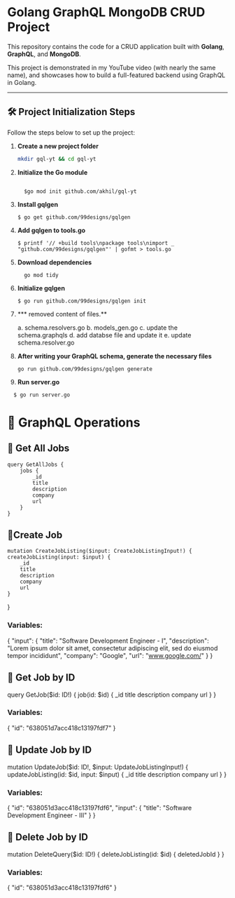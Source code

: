 # Golang GraphQL MongoDB CRUD Project

This repository contains the code for a CRUD application built with **Golang**, **GraphQL**, and **MongoDB**.

This project is demonstrated in my YouTube video (with nearly the same name), and showcases how to build a full-featured backend using GraphQL in Golang.

---

## 🛠 Project Initialization Steps

Follow the steps below to set up the project:

1. **Create a new project folder**  
   ```bash
   mkdir gql-yt && cd gql-yt
   ```

2. **Initialize the Go module**
    ``` 
      
      $go mod init github.com/akhil/gql-yt
    ```



3. **Install gqlgen**
    ```
    $ go get github.com/99designs/gqlgen

    ```

4. **Add gqlgen to tools.go**
    ```
    $ printf '// +build tools\npackage tools\nimport _ "github.com/99designs/gqlgen"' | gofmt > tools.go

    ```

5. **Download dependencies**
    ```
      go mod tidy
    ```

6. **Initialize gqlgen**

    ```
    $ go run github.com/99designs/gqlgen init
    ```

7. *** removed content of files.**

    a.  schema.resolvers.go
    b. models_gen.go
    c. update the schema.graphqls
    d. add databse file and update it
    e. update schema.resolver.go



8. **After writing your GraphQL schema, generate the necessary files**

    ```
    go run github.com/99designs/gqlgen generate
    ```

9. **Run server.go**
  ```
    $ go run server.go
  ```
  
  
# 📌 GraphQL Operations

## 📍 Get All Jobs

    query GetAllJobs {
        jobs {
            _id
            title
            description
            company
            url
        }
    }

## 📍Create Job

    mutation CreateJobListing($input: CreateJobListingInput!) {
    createJobListing(input: $input) {
        _id
        title
        description
        company
        url
    }
}
### Variables:

{
  "input": {
    "title": "Software Development Engineer - I",
    "description": "Lorem ipsum dolor sit amet, consectetur adipiscing elit, sed do eiusmod tempor incididunt",
    "company": "Google",
    "url": "www.google.com/"
  }
}

## 📍 Get Job by ID

query GetJob($id: ID!) {
  job(id: $id) {
    _id
    title
    description
    company
    url
  }
}
###  Variables:

{
  "id": "638051d7acc418c13197fdf7"
}


## 📍 Update Job by ID

mutation UpdateJob($id: ID!, $input: UpdateJobListingInput!) {
  updateJobListing(id: $id, input: $input) {
    _id
    title
    description
    company
    url
  }
}
### Variables:

{
  "id": "638051d3acc418c13197fdf6",
  "input": {
    "title": "Software Development Engineer - III"
  }
}
## 📍 Delete Job by ID

mutation DeleteQuery($id: ID!) {
  deleteJobListing(id: $id) {
    deletedJobId
  }
}
### Variables:

{
  "id": "638051d3acc418c13197fdf6"
}



